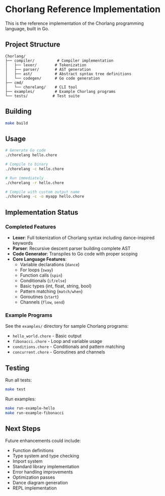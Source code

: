 # Chorlang Reference Implementation

This is the reference implementation of the Chorlang programming language, built in Go.

## Project Structure

```
Chorlang/
├── compiler/          # Compiler implementation
│   ├── lexer/        # Tokenization
│   ├── parser/       # AST generation  
│   ├── ast/          # Abstract syntax tree definitions
│   └── codegen/      # Go code generation
├── cmd/
│   └── chorelang/    # CLI tool
├── examples/         # Example Chorlang programs
└── tests/           # Test suite
```

## Building

```bash
make build
```

## Usage

```bash
# Generate Go code
./chorelang hello.chore

# Compile to binary
./chorelang -c hello.chore

# Run immediately
./chorelang -r hello.chore

# Compile with custom output name
./chorelang -c -o myapp hello.chore
```

## Implementation Status

### Completed Features

- **Lexer**: Full tokenization of Chorlang syntax including dance-inspired keywords
- **Parser**: Recursive descent parser building complete AST
- **Code Generator**: Transpiles to Go code with proper scoping
- **Core Language Features**:
  - Variable declarations (`dance`)
  - For loops (`sway`)
  - Function calls (`spin`)
  - Conditionals (`if/else`)
  - Basic types (int, float, string, bool)
  - Pattern matching (`match/when`)
  - Goroutines (`start`)
  - Channels (`flow`, `send`)

### Example Programs

See the `examples/` directory for sample Chorlang programs:
- `hello_world.chore` - Basic output
- `fibonacci.chore` - Loop and variable usage
- `conditions.chore` - Conditionals and pattern matching
- `concurrent.chore` - Goroutines and channels

## Testing

Run all tests:
```bash
make test
```

Run examples:
```bash
make run-example-hello
make run-example-fibonacci
```

## Next Steps

Future enhancements could include:
- Function definitions
- Type system and type checking
- Import system
- Standard library implementation
- Error handling improvements
- Optimization passes
- Dance diagram generation
- REPL implementation
